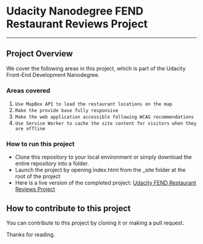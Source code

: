 # Udacity Nanodegree FEND Restaurant Reviews Project

---

## Project Overview

We cover the following areas in this project, which is part of the Udacity Front-End Development Nanodegree.

### Areas covered

1. `Use MapBox API to load the restaurant locations on the map`
2. `Make the provide base fully responsive`
3. `Make the web application accessible following WCAG recommendations`
4. `Use Service Worker to cache the site content for visitors when they are offline`

### How to run this project

- Clone this repository to your local environment or simply download the entire repository into a folder.
- Launch the project by opening index.html from the _site folder at the root of the project
- Here is a live version of the completed project: [Udacity FEND Restaurant Reviews Project](https://ebitsdev.github.io/udacity-fend-restaurant-review/)

## How to contribute to this project

You can contribute to this project by cloning it or making a pull request.

Thanks for reading.